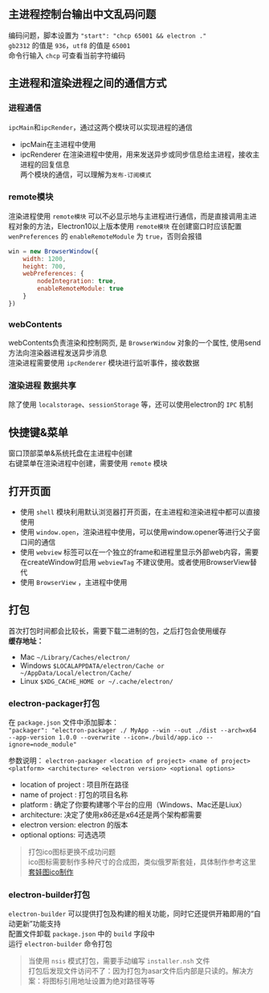 ## 主进程控制台输出中文乱码问题
编码问题，脚本设置为 `"start": "chcp 65001 && electron ."`   
`gb2312` 的值是 `936`，`utf8` 的值是 `65001`  
命令行输入 `chcp` 可查看当前字符编码

## 主进程和渲染进程之间的通信方式
### 进程通信
`ipcMain`和`ipcRender`，通过这两个模块可以实现进程的通信
* ipcMain在主进程中使用
* ipcRenderer 在渲染进程中使用，用来发送异步或同步信息给主进程，接收主进程的回复信息  
两个模块的通信，可以理解为`发布-订阅模式`

### remote模块
渲染进程使用 `remote模块` 可以不必显示地与主进程进行通信，而是直接调用主进程对象的方法，Electron10以上版本使用 `remote模块` 在创建窗口时应该配置 `wenPreferences` 的 `enableRemoteModule` 为 `true`，否则会报错
```javascript
win = new BrowserWindow({
    width: 1200,
    height: 700,
    webPreferences: {
        nodeIntegration: true,
        enableRemoteModule: true
    }
})
```

### webContents
webContents负责渲染和控制网页, 是 `BrowserWindow` 对象的一个属性, 使用send方法向渲染器进程发送异步消息  
渲染进程需要使用 `ipcRenderer` 模块进行监听事件，接收数据

### 渲染进程 数据共享
除了使用 `localstorage`、`sessionStorage` 等，还可以使用electron的 `IPC` 机制  

## 快捷键&菜单
窗口顶部菜单&系统托盘在主进程中创建  
右键菜单在渲染进程中创建，需要使用 `remote` 模块

## 打开页面
* 使用 `shell` 模块利用默认浏览器打开页面，在主进程和渲染进程中都可以直接使用
* 使用 `window.open`，渲染进程中使用，可以使用window.opener等进行父子窗口间的通信
* 使用 `webview` 标签可以在一个独立的frame和进程里显示外部web内容，需要在createWindow时启用 `webviewTag` 不建议使用。或者使用BrowserView替代
* 使用 `BrowserView` ，主进程中使用

## 打包
首次打包时间都会比较长，需要下载二进制的包，之后打包会使用缓存  
**缓存地址：**
* Mac `~/Library/Caches/electron/`
* Windows `$LOCALAPPDATA/electron/Cache or ~/AppData/Local/electron/Cache/`
* Linux  `$XDG_CACHE_HOME or ~/.cache/electron/`

### electron-packager打包
在 `package.json` 文件中添加脚本：  
`"packager": "electron-packager ./ MyApp --win --out ./dist --arch=x64 --app-version 1.0.0 --overwrite --icon=./build/app.ico --ignore=node_module"`  

参数说明：
`electron-packager <location of project> <name of project> <platform> <architecture> <electron version> <optional options>`  

* location of project : 项目所在路径
* name of project : 打包的项目名称
* platform : 确定了你要构建哪个平台的应用（Windows、Mac还是Liux）
* architecture: 决定了使用x86还是x64还是两个架构都需要
* electron version: electron 的版本
* optional options: 可选选项

> 打包ico图标更换不成功问题  
> ico图标需要制作多种尺寸的合成图，类似俄罗斯套娃，具体制作参考这里 [套娃图ico制作](https://newsn.net/say/electron-ico.html)

### electron-builder打包
`electron-builder` 可以提供打包及构建的相关功能，同时它还提供开箱即用的“自动更新”功能支持  
配置文件卸载 `package.json` 中的 `build` 字段中  
运行 `electron-builder` 命令打包  

> 当使用 `nsis` 模式打包，需要手动编写 `installer.nsh` 文件  
> 打包后发现文件访问不了：因为打包为asar文件后内部是只读的。解决方案：将图标引用地址设置为绝对路径等等  
